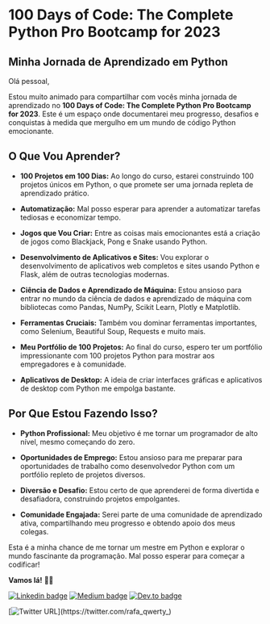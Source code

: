 # 100 Days of Code: The Complete Python Pro Bootcamp for 2023

## Minha Jornada de Aprendizado em Python

Olá pessoal,

Estou muito animado para compartilhar com vocês minha jornada de aprendizado no **100 Days of Code: The Complete Python Pro Bootcamp for 2023**. Este é um espaço onde documentarei meu progresso, desafios e conquistas à medida que mergulho em um mundo de código Python emocionante.

## O Que Vou Aprender?

-   **100 Projetos em 100 Dias:** Ao longo do curso, estarei construindo 100 projetos únicos em Python, o que promete ser uma jornada repleta de aprendizado prático.
    
-   **Automatização:** Mal posso esperar para aprender a automatizar tarefas tediosas e economizar tempo.
    
-   **Jogos que Vou Criar:** Entre as coisas mais emocionantes está a criação de jogos como Blackjack, Pong e Snake usando Python.
    
-   **Desenvolvimento de Aplicativos e Sites:** Vou explorar o desenvolvimento de aplicativos web completos e sites usando Python e Flask, além de outras tecnologias modernas.
    
-   **Ciência de Dados e Aprendizado de Máquina:** Estou ansioso para entrar no mundo da ciência de dados e aprendizado de máquina com bibliotecas como Pandas, NumPy, Scikit Learn, Plotly e Matplotlib.
    
-   **Ferramentas Cruciais:** Também vou dominar ferramentas importantes, como Selenium, Beautiful Soup, Requests e muito mais.
    
-   **Meu Portfólio de 100 Projetos:** Ao final do curso, espero ter um portfólio impressionante com 100 projetos Python para mostrar aos empregadores e à comunidade.
    
-   **Aplicativos de Desktop:** A ideia de criar interfaces gráficas e aplicativos de desktop com Python me empolga bastante.
    

## Por Que Estou Fazendo Isso?

-   **Python Profissional:** Meu objetivo é me tornar um programador de alto nível, mesmo começando do zero.
    
-   **Oportunidades de Emprego:** Estou ansioso para me preparar para oportunidades de trabalho como desenvolvedor Python com um portfólio repleto de projetos diversos.
    
-   **Diversão e Desafio:** Estou certo de que aprenderei de forma divertida e desafiadora, construindo projetos empolgantes.
    
-   **Comunidade Engajada:** Serei parte de uma comunidade de aprendizado ativa, compartilhando meu progresso e obtendo apoio dos meus colegas.
    

Esta é a minha chance de me tornar um mestre em Python e explorar o mundo fascinante da programação. Mal posso esperar para começar a codificar!

**Vamos lá!** 🚀🐍

[![Linkedin badge](https://img.shields.io/badge/LinkedIn-0077B5?style=for-the-badge&logo=linkedin&logoColor=white)](https://www.linkedin.com/in/rafael-ssr/) [![Medium badge](https://img.shields.io/badge/Medium-12100E?style=for-the-badge&logo=medium&logoColor=white)](https://medium.com/@e.rafael.rss) [![Dev.to badge](https://img.shields.io/badge/dev.to-0A0A0A?style=for-the-badge&logo=dev.to&logoColor=white)](https://dev.to/rafaqwerty)

[![Twitter URL](https://img.shields.io/twitter/url/https/twitter.com/rafa_qwerty_.svg?style=social&label=Follow%20%40rafa_qwerty_)](https://twitter.com/rafa_qwerty_)
